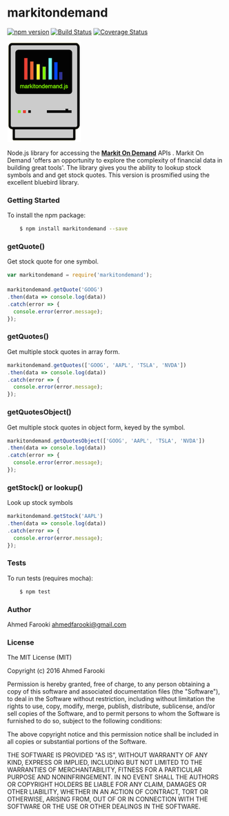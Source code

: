 markitondemand
===================
[![npm version](https://badge.fury.io/js/markitondemand.svg)](http://badge.fury.io/js/markitondemand)
[![Build Status](https://travis-ci.org/ahmedfarooki/markitondemand.svg?branch=master)](https://travis-ci.org/ahmedfarooki/markitondemand)
[![Coverage Status](https://coveralls.io/repos/ahmedfarooki/markitondemand/badge.svg)](https://coveralls.io/r/ahmedfarooki/markitondemand)

[logo]: https://github.com/ahmedfarooki/markitondemand/blob/master/docs/img/mod-sm.png "markitondemand"
![GitHub Logo](https://github.com/ahmedfarooki/markitondemand/blob/master/docs/img/mod-sm.png)

Node.js library for accessing the **[Markit On Demand](http://dev.markitondemand.com)** APIs . Markit On Demand 'offers an opportunity to explore the complexity of financial data in building great tools'. The library gives you the ability to lookup stock symbols and and get stock quotes. This version is prosmified using the excellent bluebird library.

### Getting Started

To install the npm package:

```bash
    $ npm install markitondemand --save
```


### getQuote()

Get stock quote for one symbol.

```javascript
var markitondemand = require('markitondemand');

markitondemand.getQuote('GOOG')
.then(data => console.log(data))
.catch(error => {
  console.error(error.message);
});
```

### getQuotes()

Get multiple stock quotes in array form.

```javascript
markitondemand.getQuotes(['GOOG', 'AAPL', 'TSLA', 'NVDA'])
.then(data => console.log(data))
.catch(error => {
  console.error(error.message);
});
```

### getQuotesObject()

Get multiple stock quotes in object form, keyed by the symbol.

```javascript
markitondemand.getQuotesObject(['GOOG', 'AAPL', 'TSLA', 'NVDA'])
.then(data => console.log(data))
.catch(error => {
  console.error(error.message);
});
```

### getStock() or lookup()

Look up stock symbols

```javascript
markitondemand.getStock('AAPL')
.then(data => console.log(data))
.catch(error => {
  console.error(error.message);
});
```

### Tests

To run tests (requires mocha):

```bash
    $ npm test
```

### Author

Ahmed Farooki
<ahmedfarooki@gmail.com>

### License

The MIT License (MIT)

Copyright (c) 2016 Ahmed Farooki

Permission is hereby granted, free of charge, to any person obtaining a copy
of this software and associated documentation files (the "Software"), to deal
in the Software without restriction, including without limitation the rights
to use, copy, modify, merge, publish, distribute, sublicense, and/or sell
copies of the Software, and to permit persons to whom the Software is
furnished to do so, subject to the following conditions:

The above copyright notice and this permission notice shall be included in
all copies or substantial portions of the Software.

THE SOFTWARE IS PROVIDED "AS IS", WITHOUT WARRANTY OF ANY KIND, EXPRESS OR
IMPLIED, INCLUDING BUT NOT LIMITED TO THE WARRANTIES OF MERCHANTABILITY,
FITNESS FOR A PARTICULAR PURPOSE AND NONINFRINGEMENT. IN NO EVENT SHALL THE
AUTHORS OR COPYRIGHT HOLDERS BE LIABLE FOR ANY CLAIM, DAMAGES OR OTHER
LIABILITY, WHETHER IN AN ACTION OF CONTRACT, TORT OR OTHERWISE, ARISING FROM,
OUT OF OR IN CONNECTION WITH THE SOFTWARE OR THE USE OR OTHER DEALINGS IN
THE SOFTWARE.
